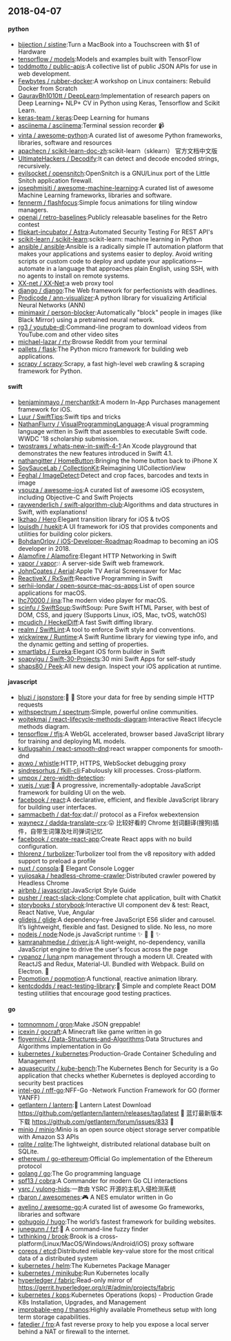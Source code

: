 ## 2018-04-07

#### python
* [bijection / sistine](https://github.com/bijection/sistine):Turn a MacBook into a Touchscreen with $1 of Hardware
* [tensorflow / models](https://github.com/tensorflow/models):Models and examples built with TensorFlow
* [toddmotto / public-apis](https://github.com/toddmotto/public-apis):A collective list of public JSON APIs for use in web development.
* [Fewbytes / rubber-docker](https://github.com/Fewbytes/rubber-docker):A workshop on Linux containers: Rebuild Docker from Scratch
* [GauravBh1010tt / DeepLearn](https://github.com/GauravBh1010tt/DeepLearn):Implementation of research papers on Deep Learning+ NLP+ CV in Python using Keras, Tensorflow and Scikit Learn.
* [keras-team / keras](https://github.com/keras-team/keras):Deep Learning for humans
* [asciinema / asciinema](https://github.com/asciinema/asciinema):Terminal session recorder
📹
* [vinta / awesome-python](https://github.com/vinta/awesome-python):A curated list of awesome Python frameworks, libraries, software and resources
* [apachecn / scikit-learn-doc-zh](https://github.com/apachecn/scikit-learn-doc-zh):scikit-learn（sklearn） 官方文档中文版
* [UltimateHackers / Decodify](https://github.com/UltimateHackers/Decodify):It can detect and decode encoded strings, recursively.
* [evilsocket / opensnitch](https://github.com/evilsocket/opensnitch):OpenSnitch is a GNU/Linux port of the Little Snitch application firewall.
* [josephmisiti / awesome-machine-learning](https://github.com/josephmisiti/awesome-machine-learning):A curated list of awesome Machine Learning frameworks, libraries and software.
* [fennerm / flashfocus](https://github.com/fennerm/flashfocus):Simple focus animations for tiling window managers.
* [openai / retro-baselines](https://github.com/openai/retro-baselines):Publicly releasable baselines for the Retro contest
* [flipkart-incubator / Astra](https://github.com/flipkart-incubator/Astra):Automated Security Testing For REST API's
* [scikit-learn / scikit-learn](https://github.com/scikit-learn/scikit-learn):scikit-learn: machine learning in Python
* [ansible / ansible](https://github.com/ansible/ansible):Ansible is a radically simple IT automation platform that makes your applications and systems easier to deploy. Avoid writing scripts or custom code to deploy and update your applications— automate in a language that approaches plain English, using SSH, with no agents to install on remote systems.
* [XX-net / XX-Net](https://github.com/XX-net/XX-Net):a web proxy tool
* [django / django](https://github.com/django/django):The Web framework for perfectionists with deadlines.
* [Prodicode / ann-visualizer](https://github.com/Prodicode/ann-visualizer):A python library for visualizing Artificial Neural Networks (ANN)
* [minimaxir / person-blocker](https://github.com/minimaxir/person-blocker):Automatically "block" people in images (like Black Mirror) using a pretrained neural network.
* [rg3 / youtube-dl](https://github.com/rg3/youtube-dl):Command-line program to download videos from YouTube.com and other video sites
* [michael-lazar / rtv](https://github.com/michael-lazar/rtv):Browse Reddit from your terminal
* [pallets / flask](https://github.com/pallets/flask):The Python micro framework for building web applications.
* [scrapy / scrapy](https://github.com/scrapy/scrapy):Scrapy, a fast high-level web crawling & scraping framework for Python.

#### swift
* [benjaminmayo / merchantkit](https://github.com/benjaminmayo/merchantkit):A modern In-App Purchases management framework for iOS.
* [Luur / SwiftTips](https://github.com/Luur/SwiftTips):Swift tips and tricks
* [NathanFlurry / VisualProgrammingLanguage](https://github.com/NathanFlurry/VisualProgrammingLanguage):A visual programming language written in Swift that assembles to executable Swift code. WWDC '18 scholarship submission.
* [twostraws / whats-new-in-swift-4-1](https://github.com/twostraws/whats-new-in-swift-4-1):An Xcode playground that demonstrates the new features introduced in Swift 4.1.
* [nathangitter / HomeButton](https://github.com/nathangitter/HomeButton):Bringing the home button back to iPhone X
* [SoySauceLab / CollectionKit](https://github.com/SoySauceLab/CollectionKit):Reimagining UICollectionView
* [Feghal / ImageDetect](https://github.com/Feghal/ImageDetect):Detect and crop faces, barcodes and texts in image
* [vsouza / awesome-ios](https://github.com/vsouza/awesome-ios):A curated list of awesome iOS ecosystem, including Objective-C and Swift Projects
* [raywenderlich / swift-algorithm-club](https://github.com/raywenderlich/swift-algorithm-club):Algorithms and data structures in Swift, with explanations!
* [lkzhao / Hero](https://github.com/lkzhao/Hero):Elegant transition library for iOS & tvOS
* [louisdh / huekit](https://github.com/louisdh/huekit):A UI framework for iOS that provides components and utilities for building color pickers.
* [BohdanOrlov / iOS-Developer-Roadmap](https://github.com/BohdanOrlov/iOS-Developer-Roadmap):Roadmap to becoming an iOS developer in 2018.
* [Alamofire / Alamofire](https://github.com/Alamofire/Alamofire):Elegant HTTP Networking in Swift
* [vapor / vapor](https://github.com/vapor/vapor):💧
A server-side Swift web framework.
* [JohnCoates / Aerial](https://github.com/JohnCoates/Aerial):Apple TV Aerial Screensaver for Mac
* [ReactiveX / RxSwift](https://github.com/ReactiveX/RxSwift):Reactive Programming in Swift
* [serhii-londar / open-source-mac-os-apps](https://github.com/serhii-londar/open-source-mac-os-apps):List of open source applications for macOS.
* [lhc70000 / iina](https://github.com/lhc70000/iina):The modern video player for macOS.
* [scinfu / SwiftSoup](https://github.com/scinfu/SwiftSoup):SwiftSoup: Pure Swift HTML Parser, with best of DOM, CSS, and jquery (Supports Linux, iOS, Mac, tvOS, watchOS)
* [mcudich / HeckelDiff](https://github.com/mcudich/HeckelDiff):A fast Swift diffing library.
* [realm / SwiftLint](https://github.com/realm/SwiftLint):A tool to enforce Swift style and conventions.
* [wickwirew / Runtime](https://github.com/wickwirew/Runtime):A Swift Runtime library for viewing type info, and the dynamic getting and setting of properties.
* [xmartlabs / Eureka](https://github.com/xmartlabs/Eureka):Elegant iOS form builder in Swift
* [soapyigu / Swift-30-Projects](https://github.com/soapyigu/Swift-30-Projects):30 mini Swift Apps for self-study
* [shaps80 / Peek](https://github.com/shaps80/Peek):All new design. Inspect your iOS application at runtime.

#### javascript
* [bluzi / jsonstore](https://github.com/bluzi/jsonstore):💾
🚀
Store your data for free by sending simple HTTP requests
* [withspectrum / spectrum](https://github.com/withspectrum/spectrum):Simple, powerful online communities.
* [wojtekmaj / react-lifecycle-methods-diagram](https://github.com/wojtekmaj/react-lifecycle-methods-diagram):Interactive React lifecycle methods diagram.
* [tensorflow / tfjs](https://github.com/tensorflow/tfjs):A WebGL accelerated, browser based JavaScript library for training and deploying ML models.
* [kutlugsahin / react-smooth-dnd](https://github.com/kutlugsahin/react-smooth-dnd):react wrapper components for smooth-dnd
* [avwo / whistle](https://github.com/avwo/whistle):HTTP, HTTPS, WebSocket debugging proxy
* [sindresorhus / fkill-cli](https://github.com/sindresorhus/fkill-cli):Fabulously kill processes. Cross-platform.
* [umpox / zero-width-detection](https://github.com/umpox/zero-width-detection):
* [vuejs / vue](https://github.com/vuejs/vue):🖖
A progressive, incrementally-adoptable JavaScript framework for building UI on the web.
* [facebook / react](https://github.com/facebook/react):A declarative, efficient, and flexible JavaScript library for building user interfaces.
* [sammacbeth / dat-fox](https://github.com/sammacbeth/dat-fox):dat:// protocol as a Firefox webextension
* [waynecz / dadda-translate-crx](https://github.com/waynecz/dadda-translate-crx):😛
比较好看的 Chrome 划词翻译(搜狗)插件，自带生词簿及吐司弹词记忆
* [facebook / create-react-app](https://github.com/facebook/create-react-app):Create React apps with no build configuration.
* [thlorenz / turbolizer](https://github.com/thlorenz/turbolizer):Turbolizer tool from the v8 repository with added support to preload a profile
* [nuxt / consola](https://github.com/nuxt/consola):🐨
Elegant Console Logger
* [yujiosaka / headless-chrome-crawler](https://github.com/yujiosaka/headless-chrome-crawler):Distributed crawler powered by Headless Chrome
* [airbnb / javascript](https://github.com/airbnb/javascript):JavaScript Style Guide
* [pusher / react-slack-clone](https://github.com/pusher/react-slack-clone):Complete chat application, built with Chatkit
* [storybooks / storybook](https://github.com/storybooks/storybook):Interactive UI component dev & test: React, React Native, Vue, Angular
* [glidejs / glide](https://github.com/glidejs/glide):A dependency-free JavaScript ES6 slider and carousel. It’s lightweight, flexible and fast. Designed to slide. No less, no more
* [nodejs / node](https://github.com/nodejs/node):Node.js JavaScript runtime
✨
🐢
🚀
✨
* [kamranahmedse / driver.js](https://github.com/kamranahmedse/driver.js):A light-weight, no-dependency, vanilla JavaScript engine to drive the user's focus across the page
* [rvpanoz / luna](https://github.com/rvpanoz/luna):npm management through a modern UI. Created with ReactJS and Redux, Material-UI. Bundled with Webpack. Build on Electron.
🌺
* [Popmotion / popmotion](https://github.com/Popmotion/popmotion):A functional, reactive animation library.
* [kentcdodds / react-testing-library](https://github.com/kentcdodds/react-testing-library):🐐
Simple and complete React DOM testing utilities that encourage good testing practices.

#### go
* [tomnomnom / gron](https://github.com/tomnomnom/gron):Make JSON greppable!
* [icexin / gocraft](https://github.com/icexin/gocraft):A Minecraft like game written in go
* [floyernick / Data-Structures-and-Algorithms](https://github.com/floyernick/Data-Structures-and-Algorithms):Data Structures and Algorithms implementation in Go
* [kubernetes / kubernetes](https://github.com/kubernetes/kubernetes):Production-Grade Container Scheduling and Management
* [aquasecurity / kube-bench](https://github.com/aquasecurity/kube-bench):The Kubernetes Bench for Security is a Go application that checks whether Kubernetes is deployed according to security best practices
* [intel-go / nff-go](https://github.com/intel-go/nff-go):NFF-Go -Network Function Framework for GO (former YANFF)
* [getlantern / lantern](https://github.com/getlantern/lantern):🔴
Lantern Latest Download https://github.com/getlantern/lantern/releases/tag/latest
🔴
蓝灯最新版本下载 https://github.com/getlantern/forum/issues/833
🔴
* [minio / minio](https://github.com/minio/minio):Minio is an open source object storage server compatible with Amazon S3 APIs
* [rqlite / rqlite](https://github.com/rqlite/rqlite):The lightweight, distributed relational database built on SQLite.
* [ethereum / go-ethereum](https://github.com/ethereum/go-ethereum):Official Go implementation of the Ethereum protocol
* [golang / go](https://github.com/golang/go):The Go programming language
* [spf13 / cobra](https://github.com/spf13/cobra):A Commander for modern Go CLI interactions
* [ysrc / yulong-hids](https://github.com/ysrc/yulong-hids):一款由 YSRC 开源的主机入侵检测系统
* [rbaron / awesomenes](https://github.com/rbaron/awesomenes):🎮
A NES emulator written in Go
* [avelino / awesome-go](https://github.com/avelino/awesome-go):A curated list of awesome Go frameworks, libraries and software
* [gohugoio / hugo](https://github.com/gohugoio/hugo):The world’s fastest framework for building websites.
* [junegunn / fzf](https://github.com/junegunn/fzf):🌸
A command-line fuzzy finder
* [txthinking / brook](https://github.com/txthinking/brook):Brook is a cross-platform(Linux/MacOS/Windows/Android/iOS) proxy software
* [coreos / etcd](https://github.com/coreos/etcd):Distributed reliable key-value store for the most critical data of a distributed system
* [kubernetes / helm](https://github.com/kubernetes/helm):The Kubernetes Package Manager
* [kubernetes / minikube](https://github.com/kubernetes/minikube):Run Kubernetes locally
* [hyperledger / fabric](https://github.com/hyperledger/fabric):Read-only mirror of https://gerrit.hyperledger.org/r/#/admin/projects/fabric
* [kubernetes / kops](https://github.com/kubernetes/kops):Kubernetes Operations (kops) - Production Grade K8s Installation, Upgrades, and Management
* [improbable-eng / thanos](https://github.com/improbable-eng/thanos):Highly available Prometheus setup with long term storage capabilities.
* [fatedier / frp](https://github.com/fatedier/frp):A fast reverse proxy to help you expose a local server behind a NAT or firewall to the internet.
